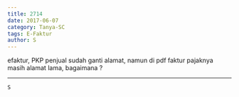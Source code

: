```yaml
---
title: 2714
date: 2017-06-07
category: Tanya-SC
tags: E-Faktur
author: S
---
```


efaktur, PKP penjual sudah ganti alamat, namun di pdf faktur pajaknya masih alamat lama, bagaimana ?

---



`S`
